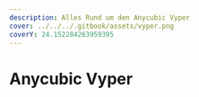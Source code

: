 ```yaml
---
description: Alles Rund um den Anycubic Vyper
cover: ../../../.gitbook/assets/vyper.png
coverY: 24.152284263959395
---
```


# Anycubic Vyper

